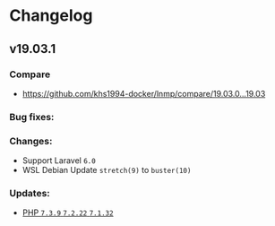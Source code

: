 # Changelog

## v19.03.1

### Compare

* https://github.com/khs1994-docker/lnmp/compare/19.03.0...19.03

### Bug fixes:

### Changes:

* Support Laravel `6.0`
* WSL Debian Update `stretch(9)` to `buster(10)`

### Updates:

* [PHP `7.3.9` `7.2.22` `7.1.32`](https://www.php.net/ChangeLog-7.php#7.3.9)
